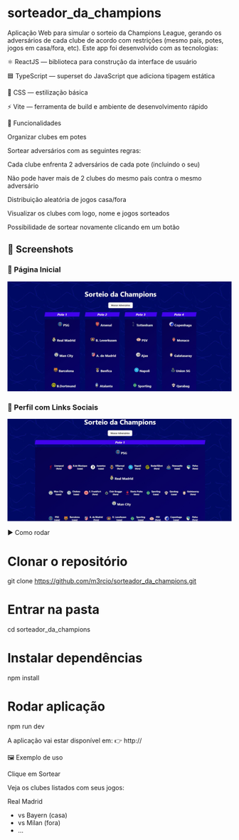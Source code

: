 # sorteador_da_champions
Aplicação Web para simular o sorteio da Champions League, gerando os adversários de cada clube de acordo com restrições (mesmo país, potes, jogos em casa/fora, etc).
Este app foi desenvolvido com as tecnologias:

⚛️ ReactJS
 — biblioteca para construção da interface de usuário

🟦 TypeScript
 — superset do JavaScript que adiciona tipagem estática

🎨 CSS
 — estilização básica

⚡ Vite
 — ferramenta de build e ambiente de desenvolvimento rápido

📌 Funcionalidades

Organizar clubes em potes

Sortear adversários com as seguintes regras:

Cada clube enfrenta 2 adversários de cada pote (incluindo o seu)

Não pode haver mais de 2 clubes do mesmo país contra o mesmo adversário

Distribuição aleatória de jogos casa/fora

Visualizar os clubes com logo, nome e jogos sorteados

Possibilidade de sortear novamente clicando em um botão


## 📸 Screenshots

### 🔹 Página Inicial
![Página Inicial](https://raw.githubusercontent.com/m3rcio/sorteador_da_champions/main/sorteador_da_champions/src/assets/home2.jpeg)

### 🔹 Perfil com Links Sociais
![Página Inicial](https://raw.githubusercontent.com/m3rcio/sorteador_da_champions/main/sorteador_da_champions/src/assets/home.jpeg)


▶️ Como rodar
# Clonar o repositório
git clone https://github.com/m3rcio/sorteador_da_champions.git

# Entrar na pasta
cd sorteador_da_champions

# Instalar dependências
npm install

# Rodar aplicação
npm run dev


A aplicação vai estar disponível em:
👉 http://

🖼️ Exemplo de uso

Clique em Sortear

Veja os clubes listados com seus jogos:

Real Madrid
 - vs Bayern (casa)
 - vs Milan (fora)
 - ...
